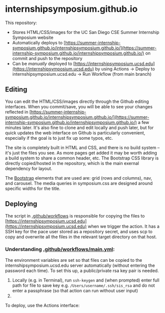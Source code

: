 # internshipsymposium.github.io

This repository:
* Stores HTML/CSS/images for the UC San Diego CSE Summer Internship Symposium website
* Automatically deploys to [https://summer-internship-symposium.github.io/internshipsymposium.github.io/](https://summer-internship-symposium.github.io/internshipsymposium.github.io/) on commit and push to the repository
* Can be *manually* deployed to [https://internshipsymposium.ucsd.edu](https://internshipsymposium.ucsd.edu) by using Actions -> Deploy to internshipsymposium.ucsd.edu -> Run Workflow (from main branch)

## Editing
You can edit the HTML/CSS/images directly through the Github editing interfaces. When you commit/save, you will be able to see your changes reflected in [https://summer-internship-symposium.github.io/internshipsymposium.github.io/](https://summer-internship-symposium.github.io/internshipsymposium.github.io/) a few minutes later. It's also fine to clone and edit locally and push later, but for quick updates the web interface on Github is particularly convenient, especially if the goal is to just fix up some typos, etc.

The site is completely built in HTML and CSS, and there is no build system – it's just the files you see. As more pages get added it may be worth adding a build system to share a common header, etc. The Bootstrap CSS library is directly copied/hosted in the repository, which is the main exernal dependency for layout.

The [Bootstrap](https://getbootstrap.com/docs/4.0/) elements that are used are: grid (rows and columns), nav, and carousel. The media queries in symposium.css are designed around specific widths for the title.

## Deploying
The script in [.github/workflows](.github/workflows) is responsible for copying the files to [https://internshipsymposium.ucsd.edu](https://internshipsymposium.ucsd.edu) when we trigger the action. It has a SSH key for the pace user stored as a repository secret, and uses scp to copy and overwrite all the files in the relevant target directory on that host.

### Understanding [.github/workflows/main.yml](.github/workflows/main.yml): 

The environment variables are set so that files can be copied to the internshipsymposium.ucsd.edu server automatically
(without entering the password each time). To set this up, a public/private rsa key pair is needed.
1. Locally (e.g. in Terminal), run `ssh-keygen` and (when prompted) enter full path for file to save key
e.g. `/Users/username/.ssh/sis_rsa` 
and do not enter a passphrase (so that action can run without user input)
2. 

To deploy, use the Actions interface:


